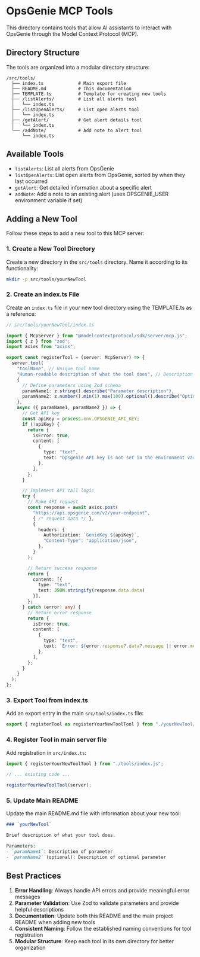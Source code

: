 # OpsGenie MCP Tools

This directory contains tools that allow AI assistants to interact with OpsGenie through the Model Context Protocol (MCP).

## Directory Structure

The tools are organized into a modular directory structure:

```
/src/tools/
  ├── index.ts             # Main export file
  ├── README.md            # This documentation
  ├── TEMPLATE.ts          # Template for creating new tools
  ├── /listAlerts/         # List all alerts tool
  │   └── index.ts
  ├── /listOpenAlerts/     # List open alerts tool
  │   └── index.ts  
  ├── /getAlert/           # Get alert details tool
  │   └── index.ts
  └── /addNote/            # Add note to alert tool
      └── index.ts
```

## Available Tools

- `listAlerts`: List all alerts from OpsGenie
- `listOpenAlerts`: List open alerts from OpsGenie, sorted by when they last occurred
- `getAlert`: Get detailed information about a specific alert
- `addNote`: Add a note to an existing alert (uses OPSGENIE_USER environment variable if set)

## Adding a New Tool

Follow these steps to add a new tool to this MCP server:

### 1. Create a New Tool Directory

Create a new directory in the `src/tools` directory. Name it according to its functionality:

```bash
mkdir -p src/tools/yourNewTool
```

### 2. Create an index.ts File

Create an `index.ts` file in your new tool directory using the TEMPLATE.ts as a reference:

```typescript
// src/tools/yourNewTool/index.ts

import { McpServer } from "@modelcontextprotocol/sdk/server/mcp.js";
import { z } from "zod";
import axios from "axios";

export const registerTool = (server: McpServer) => {
  server.tool(
    "toolName", // Unique tool name
    "Human-readable description of what the tool does", // Description
    {
      // Define parameters using Zod schema
      paramName1: z.string().describe("Parameter description"),
      paramName2: z.number().min(1).max(100).optional().describe("Optional parameter description"),
    },
    async ({ paramName1, paramName2 }) => {
      // Get API key
      const apiKey = process.env.OPSGENIE_API_KEY;
      if (!apiKey) {
        return {
          isError: true,
          content: [
            {
              type: "text",
              text: "Opsgenie API key is not set in the environment variable OPSGENIE_API_KEY.",
            },
          ],
        };
      }

      // Implement API call logic
      try {
        // Make API request
        const response = await axios.post(
          "https://api.opsgenie.com/v2/your-endpoint",
          { /* request data */ },
          {
            headers: {
              Authorization: `GenieKey ${apiKey}`,
              "Content-Type": "application/json",
            },
          }
        );

        // Return success response
        return {
          content: [{
            type: "text",
            text: JSON.stringify(response.data.data)
          }],
        };
      } catch (error: any) {
        // Return error response
        return {
          isError: true,
          content: [
            {
              type: "text",
              text: `Error: ${error.response?.data?.message || error.message}`,
            },
          ],
        };
      }
    }
  );
};
```

### 3. Export Tool from index.ts

Add an export entry in the main `src/tools/index.ts` file:

```typescript
export { registerTool as registerYourNewToolTool } from "./yourNewTool/index.js";
```

### 4. Register Tool in main server file

Add registration in `src/index.ts`:

```typescript
import { registerYourNewToolTool } from "./tools/index.js";

// ... existing code ...

registerYourNewToolTool(server);
```

### 5. Update Main README

Update the main README.md file with information about your new tool:

```markdown
### `yourNewTool`

Brief description of what your tool does.

Parameters:
- `paramName1`: Description of parameter
- `paramName2` (optional): Description of optional parameter
```

## Best Practices

1. **Error Handling**: Always handle API errors and provide meaningful error messages
2. **Parameter Validation**: Use Zod to validate parameters and provide helpful descriptions
3. **Documentation**: Update both this README and the main project README when adding new tools
4. **Consistent Naming**: Follow the established naming conventions for tool registration
5. **Modular Structure**: Keep each tool in its own directory for better organization